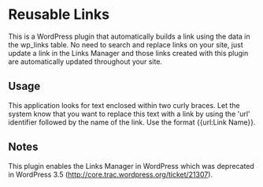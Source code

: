 # Reusable Links
This is a WordPress plugin that automatically builds a link using the data in the wp_links table. No need to search and replace links on your site, just update a link in the Links Manager and those links created with this plugin are automatically updated throughout your site.

## Usage
This application looks for text enclosed within two curly braces. Let the system know that you want to replace this text with a link by using the 'url' identifier followed by the name of the link. Use the format {{url:Link Name}}.

## Notes
This plugin enables the Links Manager in WordPress which was deprecated in WordPress 3.5 (http://core.trac.wordpress.org/ticket/21307).
